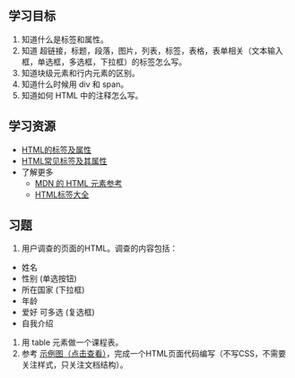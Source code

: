 ## 学习目标
1. 知道什么是标签和属性。
1. 知道 超链接，标题，段落，图片，列表，标签，表格，表单相关（文本输入框，单选框，多选框，下拉框）的标签怎么写。
1. 知道块级元素和行内元素的区别。
1. 知道什么时候用 div 和 span。
1. 知道如何 HTML 中的注释怎么写。

## 学习资源
* [HTML的标签及属性 ](https://github.com/iamjoel/front-end-course/blob/master/basic-course/html/tag-and-attr.md)
* [HTML常见标签及其属性](http://book.jirengu.com/fe/%E5%89%8D%E7%AB%AF%E5%9F%BA%E7%A1%80/HTML/%E6%A0%87%E7%AD%BE%E5%8F%8A%E5%B1%9E%E6%80%A7.html)
* 了解更多
  * [MDN 的 HTML 元素参考](https://developer.mozilla.org/zh-CN/docs/Web/HTML/Element)
  * [HTML标签大全](http://www.jianshu.com/p/0676fe569396)

## 习题
1. 用户调查的页面的HTML。调查的内容包括：
  * 姓名
  * 性别 (单选按钮)
  * 所在国家 (下拉框)
  * 年龄　
  * 爱好 可多选 (复选框)
  * 自我介绍
1. 用 table 元素做一个课程表。
1. 参考 [示例图（点击查看）](http://7xrp04.com1.z0.glb.clouddn.com/task_1_1_1.jpg)，完成一个HTML页面代码编写（不写CSS，不需要关注样式，只关注文档结构）。